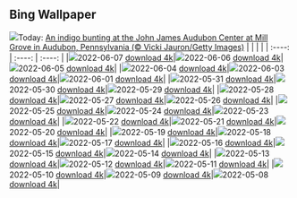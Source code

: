 ## Bing Wallpaper
![](./wallpaper/2022-06-07.jpg)Today: [An indigo bunting at the John James Audubon Center at Mill Grove in Audubon, Pennsylvania (© Vicki Jauron/Getty Images)](./wallpaper/2022-06-07.jpg)
|      |      |      |
| :----: | :----: | :----: |
|![](./wallpaper/2022-06-07_sm.jpg)2022-06-07 [download 4k](./wallpaper/2022-06-07.jpg)|![](./wallpaper/2022-06-06_sm.jpg)2022-06-06 [download 4k](./wallpaper/2022-06-06.jpg)|![](./wallpaper/2022-06-05_sm.jpg)2022-06-05 [download 4k](./wallpaper/2022-06-05.jpg)|
|![](./wallpaper/2022-06-04_sm.jpg)2022-06-04 [download 4k](./wallpaper/2022-06-04.jpg)|![](./wallpaper/2022-06-03_sm.jpg)2022-06-03 [download 4k](./wallpaper/2022-06-03.jpg)|![](./wallpaper/2022-06-01_sm.jpg)2022-06-01 [download 4k](./wallpaper/2022-06-01.jpg)|
|![](./wallpaper/2022-05-31_sm.jpg)2022-05-31 [download 4k](./wallpaper/2022-05-31.jpg)|![](./wallpaper/2022-05-30_sm.jpg)2022-05-30 [download 4k](./wallpaper/2022-05-30.jpg)|![](./wallpaper/2022-05-29_sm.jpg)2022-05-29 [download 4k](./wallpaper/2022-05-29.jpg)|
|![](./wallpaper/2022-05-28_sm.jpg)2022-05-28 [download 4k](./wallpaper/2022-05-28.jpg)|![](./wallpaper/2022-05-27_sm.jpg)2022-05-27 [download 4k](./wallpaper/2022-05-27.jpg)|![](./wallpaper/2022-05-26_sm.jpg)2022-05-26 [download 4k](./wallpaper/2022-05-26.jpg)|
|![](./wallpaper/2022-05-25_sm.jpg)2022-05-25 [download 4k](./wallpaper/2022-05-25.jpg)|![](./wallpaper/2022-05-24_sm.jpg)2022-05-24 [download 4k](./wallpaper/2022-05-24.jpg)|![](./wallpaper/2022-05-23_sm.jpg)2022-05-23 [download 4k](./wallpaper/2022-05-23.jpg)|
|![](./wallpaper/2022-05-22_sm.jpg)2022-05-22 [download 4k](./wallpaper/2022-05-22.jpg)|![](./wallpaper/2022-05-21_sm.jpg)2022-05-21 [download 4k](./wallpaper/2022-05-21.jpg)|![](./wallpaper/2022-05-20_sm.jpg)2022-05-20 [download 4k](./wallpaper/2022-05-20.jpg)|
|![](./wallpaper/2022-05-19_sm.jpg)2022-05-19 [download 4k](./wallpaper/2022-05-19.jpg)|![](./wallpaper/2022-05-18_sm.jpg)2022-05-18 [download 4k](./wallpaper/2022-05-18.jpg)|![](./wallpaper/2022-05-17_sm.jpg)2022-05-17 [download 4k](./wallpaper/2022-05-17.jpg)|
|![](./wallpaper/2022-05-16_sm.jpg)2022-05-16 [download 4k](./wallpaper/2022-05-16.jpg)|![](./wallpaper/2022-05-15_sm.jpg)2022-05-15 [download 4k](./wallpaper/2022-05-15.jpg)|![](./wallpaper/2022-05-14_sm.jpg)2022-05-14 [download 4k](./wallpaper/2022-05-14.jpg)|
|![](./wallpaper/2022-05-13_sm.jpg)2022-05-13 [download 4k](./wallpaper/2022-05-13.jpg)|![](./wallpaper/2022-05-12_sm.jpg)2022-05-12 [download 4k](./wallpaper/2022-05-12.jpg)|![](./wallpaper/2022-05-11_sm.jpg)2022-05-11 [download 4k](./wallpaper/2022-05-11.jpg)|
|![](./wallpaper/2022-05-10_sm.jpg)2022-05-10 [download 4k](./wallpaper/2022-05-10.jpg)|![](./wallpaper/2022-05-09_sm.jpg)2022-05-09 [download 4k](./wallpaper/2022-05-09.jpg)|![](./wallpaper/2022-05-08_sm.jpg)2022-05-08 [download 4k](./wallpaper/2022-05-08.jpg)|

